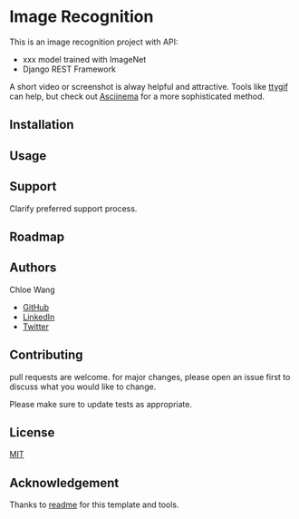 # Image Recognition
This is an image recognition project with API:
- xxx model trained with ImageNet
- Django REST Framework


A short video or screenshot is alway helpful and attractive.  Tools like [ttygif](https://github.com/icholy/ttygif) can help, but check out [Asciinema](https://asciinema.org/) for a more sophisticated method.

## Installation


## Usage

## Support
Clarify preferred support process. 

## Roadmap

## Authors
Chloe Wang
* [GitHub](https://github.com/synergit/)
* [LinkedIn](https://www.linkedin.com/in/xwang-1a/)
* [Twitter](https://twitter.com/chloe_wang1)

## Contributing
pull requests are welcome. for major changes, please open an issue first to discuss what you would like to change.

Please make sure to update tests as appropriate.

## License
[MIT](https://choosealicense.com/licenses/mit/)

## Acknowledgement
Thanks to [readme](https://www.makeareadme.com/) for this template and tools. 